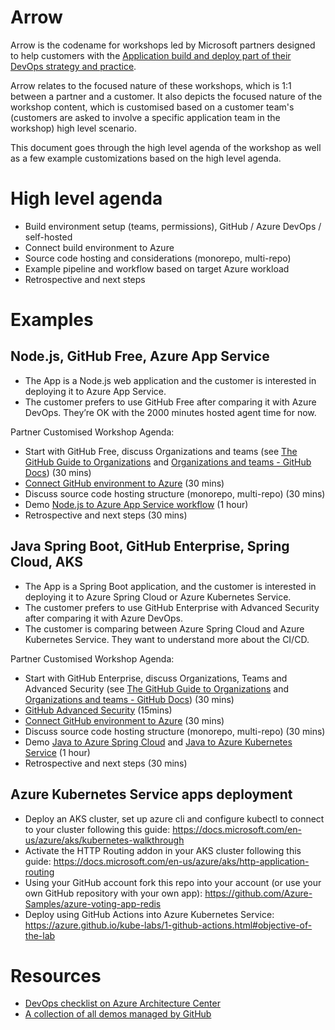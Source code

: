 # Arrow

Arrow is the codename for workshops led by Microsoft partners designed to help customers with the [Application build and deploy part of their DevOps strategy and practice](https://www.linkedin.com/pulse/how-leverage-partners-your-devops-strategy-practice-part-vito-chin). 

Arrow relates to the focused nature of these workshops, which is 1:1 between a partner and a customer. It also depicts the focused nature of the workshop content, which is customised based on a customer team's (customers are asked to involve a specific application team in the workshop) high level scenario.

This document goes through the high level agenda of the workshop as well as a few example customizations based on the high level agenda.

# High level agenda

* Build environment setup (teams, permissions), GitHub / Azure DevOps / self-hosted
* Connect build environment to Azure
* Source code hosting and considerations (monorepo, multi-repo)
* Example pipeline and workflow based on target Azure workload
* Retrospective and next steps 

# Examples

## Node.js, GitHub Free, Azure App Service

* The App is a Node.js web application and the customer is interested in deploying it to Azure App Service.
* The customer prefers to use GitHub Free after comparing it with Azure DevOps. They’re OK with the 2000 minutes hosted agent time for now.

Partner Customised Workshop Agenda:

*	Start with GitHub Free, discuss Organizations and teams (see [The GitHub Guide to Organizations](https://resources.github.com/downloads/github-guide-to-organizations.pdf) and [Organizations and teams - GitHub Docs](https://docs.github.com/en/organizations)) (30 mins)
*	[Connect GitHub environment to Azure](https://docs.microsoft.com/en-us/azure/developer/github/connect-from-azure?tabs=azure-portal%2Cwindows) (30 mins)
*	Discuss source code hosting structure (monorepo, multi-repo) (30 mins)
*	Demo [Node.js to Azure App Service workflow](https://docs.github.com/en/actions/deployment/deploying-to-your-cloud-provider/deploying-to-azure/deploying-nodejs-to-azure-app-service) (1 hour)
*	Retrospective and next steps (30 mins)

## Java Spring Boot, GitHub Enterprise, Spring Cloud, AKS

*	The App is a Spring Boot application, and the customer is interested in deploying it to Azure Spring Cloud or Azure Kubernetes Service.
*	The customer prefers to use GitHub Enterprise with Advanced Security after comparing it with Azure DevOps.
*	The customer is comparing between Azure Spring Cloud and Azure Kubernetes Service. They want to understand more about the CI/CD.

Partner Customised Workshop Agenda:

*	Start with GitHub Enterprise, discuss Organizations, Teams and Advanced Security (see [The GitHub Guide to Organizations](https://resources.github.com/downloads/github-guide-to-organizations.pdf) and [Organizations and teams - GitHub Docs](https://docs.github.com/en/organizations)) (30 mins)
*	[GitHub Advanced Security](https://docs.github.com/en/get-started/learning-about-github/about-github-advanced-security) (15mins)
*	[Connect GitHub environment to Azure](https://docs.microsoft.com/en-us/azure/developer/github/connect-from-azure?tabs=azure-portal%2Cwindows) (30 mins)
*	Discuss source code hosting structure (monorepo, multi-repo) (30 mins)
*	Demo [Java to Azure Spring Cloud](https://docs.microsoft.com/en-us/azure/spring-cloud/how-to-github-actions?pivots=programming-language-java) and [Java to Azure Kubernetes Service](https://docs.github.com/en/actions/deployment/deploying-to-your-cloud-provider/deploying-to-azure/deploying-to-azure-kubernetes-service) (1 hour)
*	Retrospective and next steps (30 mins)

## Azure Kubernetes Service apps deployment

* Deploy an AKS cluster, set up azure cli and configure kubectl to connect to your cluster following this guide: https://docs.microsoft.com/en-us/azure/aks/kubernetes-walkthrough
* Activate the HTTP Routing addon in your AKS cluster following this guide: https://docs.microsoft.com/en-us/azure/aks/http-application-routing
* Using your GitHub account fork this repo into your account (or use your own GitHub repository with your own app): https://github.com/Azure-Samples/azure-voting-app-redis
* Deploy using GitHub Actions into Azure Kubernetes Service: https://azure.github.io/kube-labs/1-github-actions.html#objective-of-the-lab

# Resources

* [DevOps checklist on Azure Architecture Center](https://docs.microsoft.com/en-us/azure/architecture/checklist/dev-ops)
* [A collection of all demos managed by GitHub](https://github.com/octodemo)
